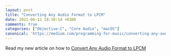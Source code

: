 ```yaml
---
layout: post
title: "Converting Any Audio Format to LPCM"
date: 2021-06-12 18:38:14 +0300
comments: true
categories: ["Objective-C", "Core Audio", "macOS"]
canonical: 'https://medium.com/programming-for-music/converting-any-audio-format-to-lpcm-5077dc533126'
---
```


Read my new article on how to [Convert Any Audio Format to LPCM](https://medium.com/programming-for-music/converting-any-audio-format-to-lpcm-5077dc533126)
